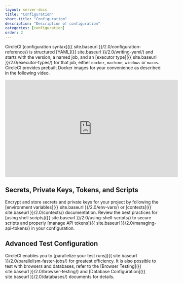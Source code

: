 ```yaml
---
layout: server-docs
title: "Configuration"
short-title: "Configuration"
description: "Description of configuration"
categories: [configuration]
order: 2
---
```

CircleCI [configuration syntax]({{ site.baseurl }}/2.0/configuration-reference/) is structured [YAML]({{ site.baseurl }}/2.0/writing-yaml/) and starts with the version, a named job, and
an [executor type]({{ site.baseurl }}/2.0/executor-types/) for that job, either `docker`, `machine`, `windows` or `macos`. CircleCI provides prebuilt Docker images for your convenience as described in the following video.

<div class="video-wrapper">
<iframe width="560" height="315" src="https://www.youtube.com/embed/PgIwBzXBn7M" frameborder="0" allow="autoplay; encrypted-media" allowfullscreen></iframe>
</div>

## Secrets, Private Keys, Tokens, and Scripts

Encrypt and store secrets and private keys for your project by following the [environment variables]({{ site.baseurl }}/2.0/env-vars/) or [contexts]({{ site.baseurl }}/2.0/contexts/) documentation. Review the best practices for [using shell scripts]({{ site.baseurl }}/2.0/using-shell-scripts/) to secure scripts and properly [manage API tokens]({{ site.baseurl }}/2.0/managing-api-tokens/) in your configuration.  

## Advanced Test Configuration

CircleCI enables you to [parallelize your test runs]({{ site.baseurl }}/2.0/parallelism-faster-jobs/) for greatest efficiency. It is also possible to test with browsers and databases, refer to the [Browser Testing]({{ site.baseurl }}/2.0/browser-testing/) and [Database Configuration]({{ site.baseurl }}/2.0/databases/) documents for details.
